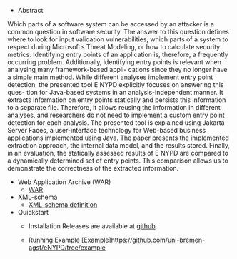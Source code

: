 


* Abstract 

Which parts of a software system can be accessed
by an attacker is a common question in software security.
The answer to this question defines where to look for input
validation vulnerabilities, which parts of a system to respect
during Microsoft’s Threat Modeling, or how to calculate security
metrics. Identifying entry points of an application is, therefore,
a frequently occurring problem. Additionally, identifying entry
points is relevant when analysing many framework-based appli-
cations since they no longer have a simple main method.
While different analyses implement entry point detection, the
presented tool E NYPD explicitly focuses on answering this ques-
tion for Java-based systems in an analysis-independent manner. It
extracts information on entry points statically and persists this
information to a separate file. Therefore, it allows reusing the
information in different analyses, and researchers do not need
to implement a custom entry point detection for each analysis.
The presented tool is explained using Jakarta Server Faces,
a user-interface technology for Web-based business applications
implemented using Java. The paper presents the implemented
extraction approach, the internal data model, and the results
stored. Finally, in an evaluation, the statically assessed results of
E NYPD are compared to a dynamically determined set of entry
points. This comparison allows us to demonstrate the correctness
of the extracted information.

* Web Application Archive (WAR)
   * [WAR](../war-contents)
* XML-schema  
   * [XML-schema definition](../xml-schema-contents)
* Quickstart  
   * Installation 
  Releases are available at [github](https://github.com/uni-bremen-agst/eNYPD/releases/tag/v1.0.0).

  * Running Example 
 [Example]https://github.com/uni-bremen-agst/eNYPD/tree/example
